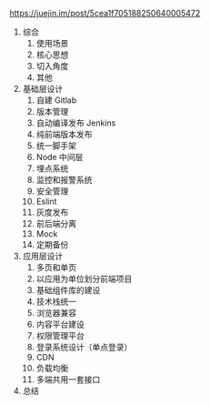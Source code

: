 https://juejin.im/post/5cea1f705188250640005472

1.  综合
    1.  使用场景
    2.  核心思想
    3.  切入角度
    4.  其他
2.  基础层设计
    1.  自建 Gitlab
    2.  版本管理
    3.  自动编译发布 Jenkins
    4.  纯前端版本发布
    5.  统一脚手架
    6.  Node 中间层
    7.  埋点系统
    8.  监控和报警系统
    9.  安全管理
    10. Eslint
    11. 灰度发布
    12. 前后端分离
    13. Mock
    14. 定期备份
3.  应用层设计
    1.  多页和单页
    2.  以应用为单位划分前端项目
    3.  基础组件库的建设
    4.  技术栈统一
    5.  浏览器兼容
    6.  内容平台建设
    7.  权限管理平台
    8.  登录系统设计（单点登录）
    9.  CDN
    10. 负载均衡
    11. 多端共用一套接口
4.  总结
